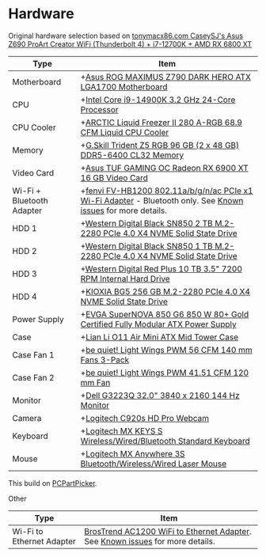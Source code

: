 # Hardware

Original hardware selection based on
[tonymacx86.com CaseySJ's Asus Z690 ProArt Creator WiFi (Thunderbolt 4) + i7-12700K + AMD RX 6800 XT](https://www.tonymacx86.com/threads/asus-z690-proart-creator-wifi-thunderbolt-4-i7-12700k-amd-rx-6800-xt.318311/)

| Type                      | Item                                                                                                                                                                                                                                   |
|---------------------------|----------------------------------------------------------------------------------------------------------------------------------------------------------------------------------------------------------------------------------------|
| Motherboard               | +[Asus ROG MAXIMUS Z790 DARK HERO ATX LGA1700 Motherboard](https://pcpartpicker.com/product/PnXV3C/asus-rog-maximus-z790-dark-hero-atx-lga1700-motherboard-rog-maximus-z790-dark-hero)                                                 |
| CPU                       | +[Intel Core i9-14900K 3.2 GHz 24-Core Processor](https://pcpartpicker.com/product/ZLjRsY/intel-core-i9-14900k-32-ghz-24-core-processor-bx8071514900k)                                                                                 |
| CPU Cooler                | +[ARCTIC Liquid Freezer II 280 A-RGB 68.9 CFM Liquid CPU Cooler](https://pcpartpicker.com/product/HZvdnQ/arctic-liquid-freezer-ii-280-a-rgb-689-cfm-liquid-cpu-cooler-acfre00106a)                                                     |
| Memory                    | +[G.Skill Trident Z5 RGB 96 GB (2 x 48 GB) DDR5-6400 CL32 Memory](https://pcpartpicker.com/product/VdxxFT/gskill-trident-z5-rgb-96-gb-2-x-48-gb-ddr5-6400-cl32-memory-f5-6400j3239f48gx2-tz5rw)                                        |
| Video Card                | +[Asus TUF GAMING OC Radeon RX 6900 XT 16 GB Video Card](https://pcpartpicker.com/product/LRNgXL/asus-radeon-rx-6900-xt-16-gb-tuf-gaming-oc-video-card-tuf-rx6900xt-o16g-gaming)                                                       |
| Wi-Fi + Bluetooth Adapter | +[fenvi FV-HB1200 802.11a/b/g/n/ac PCIe x1 Wi-Fi Adapter](https://pcpartpicker.com/product/bBFmP6/fenvi-fv-hb1200-80211abgnac-pcie-x1-wi-fi-adapter-fv-hb1200) - Bluetooth only. See [Known issues](known-issues.md) for more details. |
| HDD 1                     | +[Western Digital Black SN850 2 TB M.2-2280 PCIe 4.0 X4 NVME Solid State Drive](https://pcpartpicker.com/product/6LGnTW/western-digital-black-sn850-2-tb-m2-2280-nvme-solid-state-drive-wds200t1x0e)                                   |
| HDD 2                     | +[Western Digital Black SN850 1 TB M.2-2280 PCIe 4.0 X4 NVME Solid State Drive](https://pcpartpicker.com/product/W69tt6/western-digital-black-sn850-1-tb-m2-2280-nvme-solid-state-drive-wds100t1x0e)                                   |
| HDD 3                     | +[Western Digital Red Plus 10 TB 3.5" 7200 RPM Internal Hard Drive](https://pcpartpicker.com/product/C9KKHx/western-digital-wd-red-plus-10-tb-35-7200rpm-internal-hard-drive-wd101efbx)                                                |
| HDD 4                     | +[KIOXIA BG5 256 GB M.2-2280 PCIe 4.0 X4 NVME Solid State Drive](https://pcpartpicker.com/product/dPJp99/kioxia-bg5-256-gb-m2-2280-pcie-40-x4-nvme-solid-state-drive-kbg50znv256g)                                                     |
| Power Supply              | +[EVGA SuperNOVA 850 G6 850 W 80+ Gold Certified Fully Modular ATX Power Supply](https://pcpartpicker.com/product/KqbTwP/evga-supernova-850-g6-850-w-80-gold-certified-fully-modular-atx-power-supply-220-g6-0850-x1)                  |
| Case                      | +[Lian Li O11 Air Mini ATX Mid Tower Case](https://pcpartpicker.com/product/RvNxFT/lian-li-o11-air-mini-atx-mid-tower-case-o11amx)                                                                                                     |
| Case Fan 1                | +[be quiet! Light Wings PWM 56 CFM 140 mm Fans 3-Pack](https://pcpartpicker.com/product/QFpzK8/be-quiet-light-wings-pwm-56-cfm-140-mm-fans-3-pack-bl078)                                                                               |
| Case Fan 2                | +[be quiet! Light Wings PWM 41.51 CFM 120 mm Fan](https://pcpartpicker.com/product/HkRYcf/be-quiet-light-wings-pwm-4151-cfm-120-mm-fan-bl072)                                                                                          |
| Monitor                   | +[Dell G3223Q 32.0" 3840 x 2160 144 Hz Monitor](https://pcpartpicker.com/product/qfwypg/dell-g3223q-320-3840-x-2160-144-hz-monitor-210-bdbk)                                                                                           |
| Camera                    | +[Logitech C920s HD Pro Webcam](https://pcpartpicker.com/product/2LgQzy/logitech-c920s-hd-pro-webcam-960-001257)                                                                                                                       |
| Keyboard                  | +[Logitech MX KEYS S Wireless/Wired/Bluetooth Standard Keyboard](https://pcpartpicker.com/product/vvRwrH/logitech-mx-keys-s-wirelesswiredbluetooth-standard-keyboard-920-011406)                                                       |
| Mouse                     | +[Logitech MX Anywhere 3S Bluetooth/Wireless/Wired Laser Mouse](https://pcpartpicker.com/product/3VP8TW/logitech-mx-anywhere-3s-bluetoothwirelesswired-laser-mouse-910-006925)                                                         |

This build on [PCPartPicker](https://pcpartpicker.com/list/mrY8b2).

Other

| Type                      | Item                                                                                                                                                                                 |
|---------------------------|--------------------------------------------------------------------------------------------------------------------------------------------------------------------------------------|
| Wi-Fi to Ethernet Adapter | [BrosTrend AC1200 WiFi to Ethernet Adapter](https://www.amazon.com/BrosTrend-600Mbps-Adapter-Wireless-WNA016/dp/B0118SPFCK). See [Known issues](./known-issues.md) for more details. |
